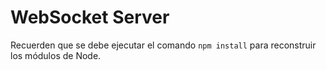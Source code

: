 # WebSocket Server

Recuerden que se debe ejecutar el comando ```npm install``` para reconstruir los módulos de Node.